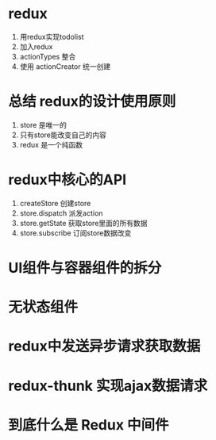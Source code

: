 # redux
1. 用redux实现todolist
2. 加入redux
3. actionTypes 整合
4. 使用 actionCreator 统一创建

# 总结 redux的设计使用原则
1. store 是唯一的
2. 只有store能改变自己的内容
3. redux 是一个纯函数


# redux中核心的API
1. createStore 创建store
2. store.dispatch 派发action
3. store.getState 获取store里面的所有数据
4. store.subscribe 订阅store数据改变

# UI组件与容器组件的拆分

# 无状态组件

# redux中发送异步请求获取数据
 
# redux-thunk 实现ajax数据请求

# 到底什么是 Redux 中间件